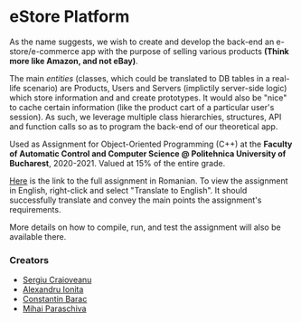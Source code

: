 # eStore Platform

As the name suggests, we wish to create and develop the back-end an e-store/e-commerce app with the purpose of selling various products **(Think more like Amazon, and not eBay)**. 

The main _entities_ (classes, which could be translated to DB tables in a real-life scenario) are Products, Users and Servers (implictily server-side logic) which store information and and create prototypes.
It would also be "nice" to cache certain information (like the product cart of a particular user's session). As such, we leverage multiple class hierarchies, structures, API and function calls so as to program the back-end of our theoretical app.

Used as Assignment for Object-Oriented Programming (C++) at the **Faculty of Automatic Control and Computer Science @ Politehnica University of Bucharest**, 2020-2021. Valued at 15% of the entire grade.

[Here](https://ocw.cs.pub.ro/courses/poo-is/arhiva_teme/2020/tema2) is the link to the full assignment in Romanian. To view the assignment in English, right-click and select "Translate to English". It should successfully translate and convey the main points the assignment's requirements.

More details on how to compile, run, and test the assignment will also be available there.

### Creators
- [Sergiu Craioveanu](https://github.com/the-sergiu) 
- [Alexandru Ionita](https://github.com/alexionita99)
- [Constantin Barac](https://github.com/constantinBarac)
- [Mihai Paraschiva](https://github.com/ParaschivaMihai)
